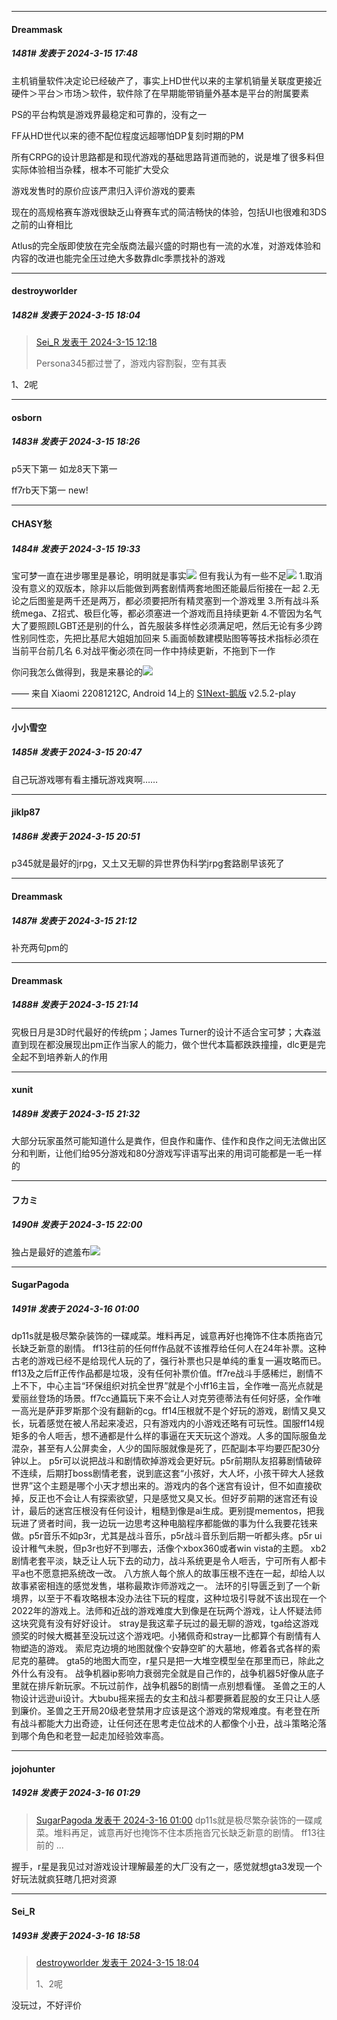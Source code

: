﻿
*****

####  Dreammask  
##### 1481#       发表于 2024-3-15 17:48

主机销量软件决定论已经破产了，事实上HD世代以来的主掌机销量关联度更接近硬件＞平台＞市场＞软件，软件除了在早期能带销量外基本是平台的附属要素

PS的平台构筑是游戏界最稳定和可靠的，没有之一

FF从HD世代以来的德不配位程度远超哪怕DP复刻时期的PM

所有CRPG的设计思路都是和现代游戏的基础思路背道而驰的，说是堆了很多料但实际体验相当杂糅，根本不可能扩大受众

游戏发售时的原价应该严肃归入评价游戏的要素

现在的高规格赛车游戏很缺乏山脊赛车式的简洁畅快的体验，包括UI也很难和3DS之前的山脊相比

Atlus的完全版即使放在完全版商法最兴盛的时期也有一流的水准，对游戏体验和内容的改进也能完全压过绝大多数靠dlc季票找补的游戏


*****

####  destroyworlder  
##### 1482#       发表于 2024-3-15 18:04

<blockquote><a href="httphttps://bbs.saraba1st.com/2b/forum.php?mod=redirect&amp;goto=findpost&amp;pid=64261556&amp;ptid=2012549" target="_blank">Sei_R 发表于 2024-3-15 12:18</a>

Persona345都过誉了，游戏内容割裂，空有其表</blockquote>
1、2呢


*****

####  osborn  
##### 1483#       发表于 2024-3-15 18:26

p5天下第一
如龙8天下第一

ff7rb天下第一 new!


*****

####  CHASY愁  
##### 1484#       发表于 2024-3-15 19:33

宝可梦一直在进步哪里是暴论，明明就是事实<img src="https://static.saraba1st.com/image/smiley/face2017/049.png" referrerpolicy="no-referrer">
但有我认为有一些不足<img src="https://static.saraba1st.com/image/smiley/face2017/049.png" referrerpolicy="no-referrer">
1.取消没有意义的双版本，除非以后能做到两套剧情两套地图还能最后衔接在一起
2.无论之后图鉴是两千还是两万，都必须要把所有精灵塞到一个游戏里
3.所有战斗系统mega、Z招式、极巨化等，都必须塞进一个游戏而且持续更新
4.不管因为名气大了要照顾LGBT还是别的什么，首先服装多样性必须满足吧，然后无论有多少跨性别同性恋，先把比基尼大姐姐加回来
5.画面帧数建模贴图等等技术指标必须在当前平台前几名
6.对战平衡必须在同一作中持续更新，不拖到下一作

你问我怎么做得到，我是来暴论的<img src="https://static.saraba1st.com/image/smiley/face2017/049.png" referrerpolicy="no-referrer">

—— 来自 Xiaomi 22081212C, Android 14上的 [S1Next-鹅版](https://github.com/ykrank/S1-Next/releases) v2.5.2-play


*****

####  小小雪空  
##### 1485#       发表于 2024-3-15 20:47

自己玩游戏哪有看主播玩游戏爽啊……


*****

####  jiklp87  
##### 1486#       发表于 2024-3-15 20:51

p345就是最好的jrpg，又土又无聊的异世界伪科学jrpg套路剧早该死了


*****

####  Dreammask  
##### 1487#       发表于 2024-3-15 21:12

补充两句pm的


*****

####  Dreammask  
##### 1488#       发表于 2024-3-15 21:14

究极日月是3D时代最好的传统pm；James Turner的设计不适合宝可梦；大森滋直到现在都没展现出pm正作当家人的能力，做个世代本篇都跌跌撞撞，dlc更是完全起不到培养新人的作用


*****

####  xunit  
##### 1489#       发表于 2024-3-15 21:32

大部分玩家虽然可能知道什么是粪作，但良作和庸作、佳作和良作之间无法做出区分和判断，让他们给95分游戏和80分游戏写评语写出来的用词可能都是一毛一样的


*****

####  フカミ  
##### 1490#       发表于 2024-3-15 22:00

独占是最好的遮羞布<img src="https://static.saraba1st.com/image/smiley/animal2017/002.png" referrerpolicy="no-referrer">


*****

####  SugarPagoda  
##### 1491#       发表于 2024-3-16 01:00

dp11s就是极尽繁杂装饰的一碟咸菜。堆料再足，诚意再好也掩饰不住本质拖沓冗长缺乏新意的剧情。
ff13往前的任何ff作品就不该推荐给任何人在24年补票。这种古老的游戏已经不是给现代人玩的了，强行补票也只是单纯的重复一遍攻略而已。ff13及之后ff正传作品都是垃圾，没有任何补票价值。ff7re战斗手感稀烂，剧情不上不下，中心主旨“环保组织对抗全世界”就是个小ff16主旨，全作唯一高光点就是爱丽丝登场的场景。ff7cc通篇玩下来不会让人对克劳德蒂法有任何好感，全作唯一高光是萨菲罗斯那个没有翻新的cg。ff14压根就不是个好玩的游戏，剧情又臭又长，玩着感觉在被人吊起来凌迟，只有游戏内的小游戏还略有可玩性。国服ff14规矩多的令人咂舌，想不通都是什么样的事逼在天天玩这个游戏。人多的国际服鱼龙混杂，甚至有人公屏卖金，人少的国际服就像是死了，匹配副本平均要匹配30分钟以上。
p5r可以说把战斗和剧情砍掉游戏会更好玩。p5r前期队友招募剧情破碎不连续，后期打boss剧情老套，说到底这套“小孩好，大人坏，小孩干碎大人拯救世界”这个主题是哪个小天才想出来的。游戏内的各个迷宫有设计，但不如直接砍掉，反正也不会让人有探索欲望，只是感觉又臭又长。但好歹前期的迷宫还有设计，最后的迷宫压根没有任何设计，粗糙到像是ai生成。更别提mementos，把我玩进了贤者时间，我一边玩一边思考这种电脑程序都能做的事为什么我要花钱来做。p5r音乐不如p3r，尤其是战斗音乐，p5r战斗音乐到后期一听都头疼。p5r ui设计稚气未脱，但p3r也好不到哪去，活像个xbox360或者win vista的主题。
xb2剧情老套平淡，缺乏让人玩下去的动力，战斗系统更是令人咂舌，宁可所有人都卡平a也不愿意把系统改一改。
八方旅人每个旅人的故事压根不连在一起，却给人以故事紧密相连的感觉发售，堪称最欺诈师游戏之一。
法环的引导匮乏到了一个新境界，以至于不看攻略根本没办法往下玩的程度，这种垃圾引导就不该出现在一个2022年的游戏上。法师和近战的游戏难度大到像是在玩两个游戏，让人怀疑法师这块究竟有没有好好设计。
stray是我这辈子玩过的最无聊的游戏，tga给这游戏颁奖的时候大概甚至没玩过这个游戏吧。小猪佩奇和stray一比都算个有剧情有人物塑造的游戏。
索尼克边境的地图就像个安静空旷的大墓地，修着各式各样的索尼克的墓碑。
gta5的地图大而空，r星只是把一大堆空模型垒在那里而已，除此之外什么有没有。
战争机器ip影响力衰弱完全就是自己作的，战争机器5好像从底子里就在排斥新玩家。不玩过前作，战争机器5的剧情一点别想看懂。
圣兽之王的人物设计远逊ui设计。大bubu摇来摇去的女主和战斗都要撅着屁股的女王只让人感到廉价。圣兽之王开局20级老登禁用才应该是这个游戏的常规难度。有老登在所有战斗都能大力出奇迹，让任何还在思考走位战术的人都像个小丑，战斗策略沦落到哪个角色和老登一起走加经验效率高。


*****

####  jojohunter  
##### 1492#       发表于 2024-3-16 01:29

<blockquote><a href="httphttps://bbs.saraba1st.com/2b/forum.php?mod=redirect&amp;goto=findpost&amp;pid=64268805&amp;ptid=2012549" target="_blank">SugarPagoda 发表于 2024-3-16 01:00</a>
dp11s就是极尽繁杂装饰的一碟咸菜。堆料再足，诚意再好也掩饰不住本质拖沓冗长缺乏新意的剧情。
ff13往前的 ...</blockquote>
握手，r星是我见过对游戏设计理解最差的大厂没有之一，感觉就想gta3发现一个好玩法就疯狂瞎几把对资源


*****

####  Sei_R  
##### 1493#       发表于 2024-3-16 18:58

<blockquote><a href="httphttps://bbs.saraba1st.com/2b/forum.php?mod=redirect&amp;goto=findpost&amp;pid=64264872&amp;ptid=2012549" target="_blank">destroyworlder 发表于 2024-3-15 18:04</a>

1、2呢</blockquote>
没玩过，不好评价

